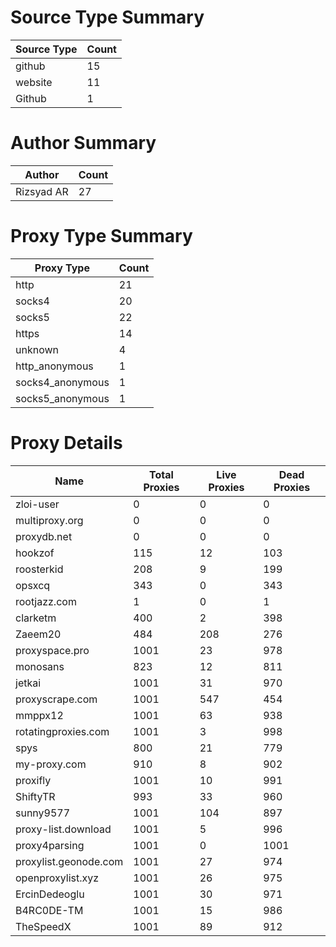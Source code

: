 # Source Type Summary

| Source Type | Count |
|-------------|-------|
| github | 15 |
| website | 11 |
| Github | 1 |


# Author Summary

| Author | Count |
|--------|-------|
| Rizsyad AR | 27 |


# Proxy Type Summary

| Proxy Type | Count |
|------------|-------|
| http | 21 |
| socks4 | 20 |
| socks5 | 22 |
| https | 14 |
| unknown | 4 |
| http_anonymous | 1 |
| socks4_anonymous | 1 |
| socks5_anonymous | 1 |


# Proxy Details

| Name | Total Proxies | Live Proxies | Dead Proxies |
|------|---------------|--------------|---------------|
| zloi-user | 0 | 0 | 0 |
| multiproxy.org | 0 | 0 | 0 |
| proxydb.net | 0 | 0 | 0 |
| hookzof | 115 | 12 | 103 |
| roosterkid | 208 | 9 | 199 |
| opsxcq | 343 | 0 | 343 |
| rootjazz.com | 1 | 0 | 1 |
| clarketm | 400 | 2 | 398 |
| Zaeem20 | 484 | 208 | 276 |
| proxyspace.pro | 1001 | 23 | 978 |
| monosans | 823 | 12 | 811 |
| jetkai | 1001 | 31 | 970 |
| proxyscrape.com | 1001 | 547 | 454 |
| mmppx12 | 1001 | 63 | 938 |
| rotatingproxies.com | 1001 | 3 | 998 |
| spys | 800 | 21 | 779 |
| my-proxy.com | 910 | 8 | 902 |
| proxifly | 1001 | 10 | 991 |
| ShiftyTR | 993 | 33 | 960 |
| sunny9577 | 1001 | 104 | 897 |
| proxy-list.download | 1001 | 5 | 996 |
| proxy4parsing | 1001 | 0 | 1001 |
| proxylist.geonode.com | 1001 | 27 | 974 |
| openproxylist.xyz | 1001 | 26 | 975 |
| ErcinDedeoglu | 1001 | 30 | 971 |
| B4RC0DE-TM | 1001 | 15 | 986 |
| TheSpeedX | 1001 | 89 | 912 |
